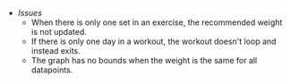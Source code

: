 - *Issues*
    - When there is only one set in an exercise, the recommended weight is not updated.
    - If there is only one day in a workout, the workout doesn't loop and instead exits.
    - The graph has no bounds when the weight is the same for all datapoints.
